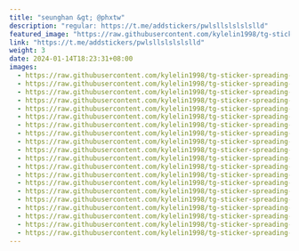 ```yaml
---
title: "seunghan &gt; @phxtw"
description: "regular: https://t.me/addstickers/pwlsllslslslslld"
featured_image: "https://raw.githubusercontent.com/kylelin1998/tg-sticker-spreading-worldwide-images/main/img/f365d4fa-fd96-42c4-8c81-0c3ab07a117f.jpg"
link: "https://t.me/addstickers/pwlsllslslslslld"
weight: 3
date: 2024-01-14T18:23:31+08:00
images:
  - https://raw.githubusercontent.com/kylelin1998/tg-sticker-spreading-worldwide-images/main/img/f365d4fa-fd96-42c4-8c81-0c3ab07a117f.jpg
  - https://raw.githubusercontent.com/kylelin1998/tg-sticker-spreading-worldwide-images/main/img/ffc1de66-a5dd-483d-8ca3-c024fca3188d.jpg
  - https://raw.githubusercontent.com/kylelin1998/tg-sticker-spreading-worldwide-images/main/img/9991f4ff-009d-4b51-9cd2-5efcdb4fb6c7.jpg
  - https://raw.githubusercontent.com/kylelin1998/tg-sticker-spreading-worldwide-images/main/img/da5c07bf-5bcb-4695-a92c-71bb06bd0bf7.jpg
  - https://raw.githubusercontent.com/kylelin1998/tg-sticker-spreading-worldwide-images/main/img/53cd9958-a2d2-4109-b676-c6c2b9dab427.jpg
  - https://raw.githubusercontent.com/kylelin1998/tg-sticker-spreading-worldwide-images/main/img/f58f4d51-3bc2-4d70-b37c-c833a9e1bfad.jpg
  - https://raw.githubusercontent.com/kylelin1998/tg-sticker-spreading-worldwide-images/main/img/da34571c-78a8-4f66-83f6-c550be50c1d0.jpg
  - https://raw.githubusercontent.com/kylelin1998/tg-sticker-spreading-worldwide-images/main/img/a6fc6be7-2626-4654-9cf9-59d0f59bafe8.jpg
  - https://raw.githubusercontent.com/kylelin1998/tg-sticker-spreading-worldwide-images/main/img/d709556e-2aed-4d5e-8774-2a11ea2a582a.jpg
  - https://raw.githubusercontent.com/kylelin1998/tg-sticker-spreading-worldwide-images/main/img/99896195-6ae2-4211-9dbc-6943f2926172.jpg
  - https://raw.githubusercontent.com/kylelin1998/tg-sticker-spreading-worldwide-images/main/img/17de40d3-cbc2-4433-9dca-3cca50e4e000.jpg
  - https://raw.githubusercontent.com/kylelin1998/tg-sticker-spreading-worldwide-images/main/img/6eda0dc0-a4d6-4709-b895-8413ab4f3635.jpg
  - https://raw.githubusercontent.com/kylelin1998/tg-sticker-spreading-worldwide-images/main/img/da7eb595-0872-4896-ad29-8f39df367c1b.jpg
  - https://raw.githubusercontent.com/kylelin1998/tg-sticker-spreading-worldwide-images/main/img/4aa65eb7-256e-4d7a-986e-be1eb25a6bde.jpg
  - https://raw.githubusercontent.com/kylelin1998/tg-sticker-spreading-worldwide-images/main/img/fb1aafbd-ea00-4253-89ff-59f667b01065.jpg
  - https://raw.githubusercontent.com/kylelin1998/tg-sticker-spreading-worldwide-images/main/img/3c1e69f0-afb3-45ea-8cb6-6e87222a589b.jpg
  - https://raw.githubusercontent.com/kylelin1998/tg-sticker-spreading-worldwide-images/main/img/28c91da8-3e63-43f7-914e-e1bcccd5cc24.jpg
  - https://raw.githubusercontent.com/kylelin1998/tg-sticker-spreading-worldwide-images/main/img/e5d84ac8-9c7d-4526-b76d-45ad377fe6b6.jpg
  - https://raw.githubusercontent.com/kylelin1998/tg-sticker-spreading-worldwide-images/main/img/dc86b7f7-fed3-4c91-836c-4734ac186df5.jpg
  - https://raw.githubusercontent.com/kylelin1998/tg-sticker-spreading-worldwide-images/main/img/4e716cec-0547-4184-9a88-92bb323ad8b6.jpg
---
```


